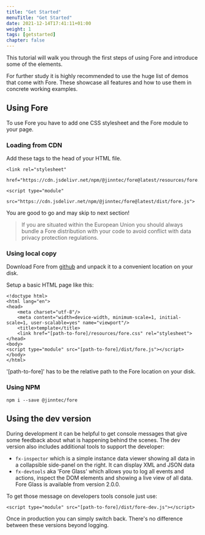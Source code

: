 ```yaml
---
title: "Get Started"
menuTitle: "Get Started"
date: 2021-12-14T17:41:11+01:00
weight: 1
tags: [getstarted]
chapter: false
---
```




This tutorial will walk you through the first steps of using Fore and introduce some
of the elements.

For further study it is highly recommended to use the huge list of demos that come with Fore.
These showcase all features and how to use them in concrete working examples.

## Using Fore

To use Fore you have to add one CSS stylesheet and the Fore module to your page.
### Loading from CDN

Add these tags to the head of your HTML file.
```
<link rel="stylesheet" 
      href="https://cdn.jsdelivr.net/npm/@jinntec/fore@latest/resources/fore.css">

<script type="module" 
        src="https://cdn.jsdelivr.net/npm/@jinntec/fore@latest/dist/fore.js">
```

You are good to go and may skip to next section!

> If you are situated within the European Union you should always bundle a Fore distribution with your code to avoid conflict with
> data privacy protection regulations.

### Using local copy

Download Fore from [github](https://github.com/Jinntec/Fore/releases) and unpack it to a convenient location on your disk.

Setup a basic HTML page like this:
```
<!doctype html>
<html lang="en">
<head>
    <meta charset="utf-8"/>
    <meta content="width=device-width, minimum-scale=1, initial-scale=1, user-scalable=yes" name="viewport"/>
    <title>template</title>
    <link href="[path-to-fore]/resources/fore.css" rel="stylesheet">
</head>
<body>
<script type="module" src="[path-to-fore]/dist/fore.js"></script>
</body>
</html>
```

'[path-to-fore]' has to be the relative path to the Fore location on your disk.

### Using NPM

`npm i --save @jinntec/fore` 


## Using the dev version

During development it can be helpful to get console messages that give some feedback about
what is happening behind the scenes. The dev version also includes additional tools to support the developer:

* `fx-inspector` which is a simple instance data viewer showing all data in a collapsible side-panel on the right. It can display XML and JSON data
* `fx-devtools` aka 'Fore Glass' which allows you to log all events and actions, inspect the DOM elements and showing a live view of all data. Fore Glass is available from version 2.0.0.  


To get those message on developers tools console just use:
```
<script type="module" src="[path-to-fore]/dist/fore-dev.js"></script>
```

Once in production you can simply switch back. There's no difference between these versions beyond 
logging.




